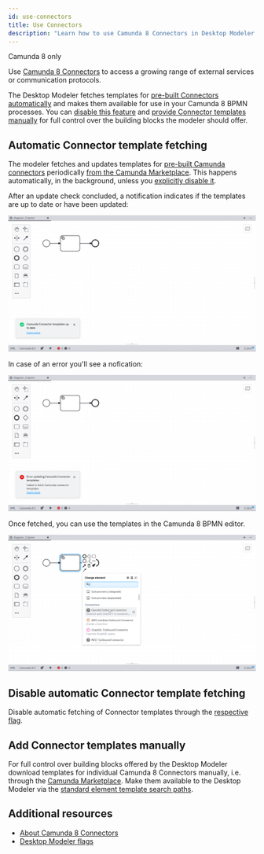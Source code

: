```yaml
---
id: use-connectors
title: Use Connectors
description: "Learn how to use Camunda 8 Connectors in Desktop Modeler."
---
```


<span class="badge badge--cloud">Camunda 8 only</span>

Use  [Camunda 8 Connectors](../../connectors/introduction-to-connectors.md) to access a growing range of external services or communication protocols. 

The Desktop Modeler fetches templates for [pre-built Connectors](../../connectors/out-of-the-box-connectors/available-connectors-overview.md) [automatically](#automatic-connector-template-fetching) and makes them available for use in your Camunda 8 BPMN processes.
You can [disable this feature](#disable-automatic-connector-template-fetching) and [provide Connector templates manually](#add-camunda-connector-templates-manually) for full control over the building blocks the modeler should offer.

## Automatic Connector template fetching

The modeler fetches and updates templates for [pre-built Camunda connectors](../../connectors/out-of-the-box-connectors/available-connectors-overview.md) periodically [from the Camunda Marketplace](https://marketplace.camunda.com/en-US/listing?pl=3038&attr=20486&cat=107792&locale=en-US). This happens automatically, in the background, unless you [explicitly disable it](#disable-automatic-connector-template-fetching).

After an update check concluded, a notification indicates if the templates are up to date or have been updated:

![Camunda Connector templates up to date notification](./img/use-connectors/up-to-date.png)

In case of an error you'll see a nofication:

![Error updating Camunda Connector templates notification](./img/use-connectors/error.png)

Once fetched, you can use the templates in the Camunda 8 BPMN editor.

![Using Camunda Connector templates in the Camunda 8 BPMN editor](./img/use-connectors/apply.png)

## Disable automatic Connector template fetching

Disable automatic fetching of Connector templates through the [respective flag](./flags/flags.md#enable-connector-templates).

## Add Connector templates manually

For full control over building blocks offered by the Desktop Modeler download templates for individual Camunda 8 Connectors manually, i.e. through the [Camunda Marketplace](https://marketplace.camunda.com/). Make them available to the Desktop Modeler via the [standard element template search paths](./element-templates/configuring-templates.md).

## Additional resources

- [About Camunda 8 Connectors](../../connectors/out-of-the-box-connectors/available-connectors-overview.md)
- [Desktop Modeler flags](./flags/flags.md#enable-connector-templates)
